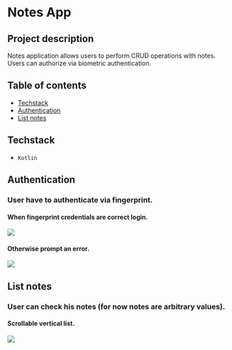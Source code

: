 # Notes App

## Project description

Notes application allows users to perform CRUD operations with notes.
Users can authorize via biometric authentication.

## Table of contents

- [Techstack](#techstack)
- [Authentication](#authentication)
- [List notes](#list-notes)

## Techstack

- `Kotlin`

## Authentication

### User have to authenticate via fingerprint.

#### When fingerprint credentials are correct login.

<img src="https://media.giphy.com/media/mxeQWUG4qGAB3wWQ3f/giphy.gif">

<br />

#### Otherwise prompt an error.

<img src="https://media.giphy.com/media/sVQkxBfwfwoEsKUoCR/giphy.gif">

## List notes

### User can check his notes (for now notes are arbitrary values).

#### Scrollable vertical list.

<img src="https://media.giphy.com/media/OyIXyOHVueRiqe2dDe/giphy.gif">
